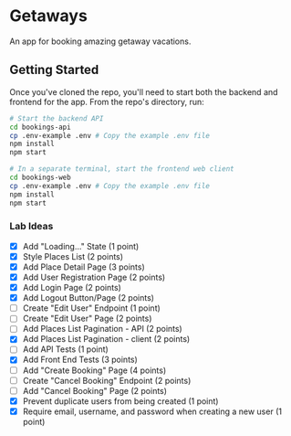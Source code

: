 # Getaways
An app for booking amazing getaway vacations.

## Getting Started

Once you've cloned the repo, you'll need to start both the backend and frontend for the app. From the repo's directory, run:

```bash
# Start the backend API
cd bookings-api
cp .env-example .env # Copy the example .env file
npm install
npm start

# In a separate terminal, start the frontend web client
cd bookings-web
cp .env-example .env # Copy the example .env file
npm install
npm start
```

### Lab Ideas
- [X] Add "Loading..." State (1 point)
- [X] Style Places List (2 points)
- [X] Add Place Detail Page (3 points)
- [X] Add User Registration Page (2 points)
- [X] Add Login Page (2 points)
- [X] Add Logout Button/Page (2 points)
- [ ] Create "Edit User" Endpoint (1 point)
- [ ] Create "Edit User" Page (2 points)
- [ ] Add Places List Pagination - API (2 points)
- [X] Add Places List Pagination - client (2 points)
- [ ] Add API Tests (1 point)
- [X] Add Front End Tests (3 points)
- [ ] Add "Create Booking" Page (4 points)
- [ ] Create "Cancel Booking" Endpoint (2 points)
- [ ] Add "Cancel Booking" Page (2 points)
- [X] Prevent duplicate users from being created (1 point)
- [X] Require email, username, and password when creating a new user (1 point)
